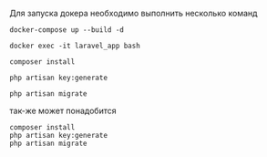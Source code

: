 Для запуска докера необходимо выполнить несколько команд 
```shell
docker-compose up --build -d
```
```shell
docker exec -it laravel_app bash
```
```shell
composer install
```
```shell
php artisan key:generate
```
```shell
php artisan migrate
```

так-же может понадобится 
```shell
composer install
php artisan key:generate
php artisan migrate
```
